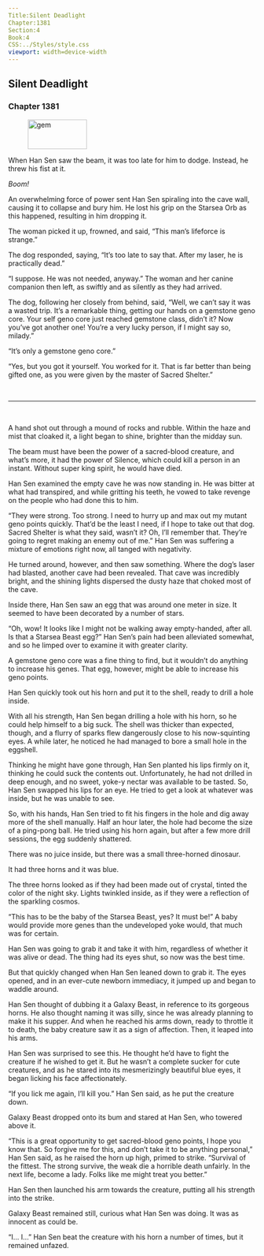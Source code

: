 ```yaml
---
Title:Silent Deadlight 
Chapter:1381 
Section:4 
Book:4 
CSS:../Styles/style.css 
viewport: width=device-width
---
```

  
## Silent Deadlight
### Chapter 1381
  
<figure>
	<img src="../Images/gem.gif" alt="gem" id="gem" width="120" height="60" />
</figure>
  

  
When Han Sen saw the beam, it was too late for him to dodge. Instead, he threw his fist at it.

*Boom!*

An overwhelming force of power sent Han Sen spiraling into the cave wall, causing it to collapse and bury him. He lost his grip on the Starsea Orb as this happened, resulting in him dropping it.

The woman picked it up, frowned, and said, “This man’s lifeforce is strange.”

The dog responded, saying, “It’s too late to say that. After my laser, he is practically dead.”

“I suppose. He was not needed, anyway.” The woman and her canine companion then left, as swiftly and as silently as they had arrived.

The dog, following her closely from behind, said, “Well, we can’t say it was a wasted trip. It’s a remarkable thing, getting our hands on a gemstone geno core. Your self geno core just reached gemstone class, didn’t it? Now you’ve got another one! You’re a very lucky person, if I might say so, milady.”

“It’s only a gemstone geno core.”

“Yes, but you got it yourself. You worked for it. That is far better than being gifted one, as you were given by the master of Sacred Shelter.”

<br>

*****

<br>

A hand shot out through a mound of rocks and rubble. Within the haze and mist that cloaked it, a light began to shine, brighter than the midday sun.

The beam must have been the power of a sacred-blood creature, and what’s more, it had the power of Silence, which could kill a person in an instant. Without super king spirit, he would have died.

Han Sen examined the empty cave he was now standing in. He was bitter at what had transpired, and while gritting his teeth, he vowed to take revenge on the people who had done this to him.

“They were strong. Too strong. I need to hurry up and max out my mutant geno points quickly. That’d be the least I need, if I hope to take out that dog. Sacred Shelter is what they said, wasn’t it? Oh, I’ll remember that. They’re going to regret making an enemy out of me.” Han Sen was suffering a mixture of emotions right now, all tanged with negativity.

He turned around, however, and then saw something. Where the dog’s laser had blasted, another cave had been revealed. That cave was incredibly bright, and the shining lights dispersed the dusty haze that choked most of the cave.

Inside there, Han Sen saw an egg that was around one meter in size. It seemed to have been decorated by a number of stars.

“Oh, wow! It looks like I might not be walking away empty-handed, after all. Is that a Starsea Beast egg?” Han Sen’s pain had been alleviated somewhat, and so he limped over to examine it with greater clarity.

A gemstone geno core was a fine thing to find, but it wouldn’t do anything to increase his genes. That egg, however, might be able to increase his geno points.

Han Sen quickly took out his horn and put it to the shell, ready to drill a hole inside.

With all his strength, Han Sen began drilling a hole with his horn, so he could help himself to a big suck. The shell was thicker than expected, though, and a flurry of sparks flew dangerously close to his now-squinting eyes. A while later, he noticed he had managed to bore a small hole in the eggshell.

Thinking he might have gone through, Han Sen planted his lips firmly on it, thinking he could suck the contents out. Unfortunately, he had not drilled in deep enough, and no sweet, yoke-y nectar was available to be tasted. So, Han Sen swapped his lips for an eye. He tried to get a look at whatever was inside, but he was unable to see.

So, with his hands, Han Sen tried to fit his fingers in the hole and dig away more of the shell manually. Half an hour later, the hole had become the size of a ping-pong ball. He tried using his horn again, but after a few more drill sessions, the egg suddenly shattered.

There was no juice inside, but there was a small three-horned dinosaur.

It had three horns and it was blue.

The three horns looked as if they had been made out of crystal, tinted the color of the night sky. Lights twinkled inside, as if they were a reflection of the sparkling cosmos.

“This has to be the baby of the Starsea Beast, yes? It must be!” A baby would provide more genes than the undeveloped yoke would, that much was for certain.

Han Sen was going to grab it and take it with him, regardless of whether it was alive or dead. The thing had its eyes shut, so now was the best time.

But that quickly changed when Han Sen leaned down to grab it. The eyes opened, and in an ever-cute newborn immediacy, it jumped up and began to waddle around.

Han Sen thought of dubbing it a Galaxy Beast, in reference to its gorgeous horns. He also thought naming it was silly, since he was already planning to make it his supper. And when he reached his arms down, ready to throttle it to death, the baby creature saw it as a sign of affection. Then, it leaped into his arms.

Han Sen was surprised to see this. He thought he’d have to fight the creature if he wished to get it. But he wasn’t a complete sucker for cute creatures, and as he stared into its mesmerizingly beautiful blue eyes, it began licking his face affectionately.

“If you lick me again, I’ll kill you.” Han Sen said, as he put the creature down.

Galaxy Beast dropped onto its bum and stared at Han Sen, who towered above it.

“This is a great opportunity to get sacred-blood geno points, I hope you know that. So forgive me for this, and don’t take it to be anything personal,” Han Sen said, as he raised the horn up high, primed to strike. “Survival of the fittest. The strong survive, the weak die a horrible death unfairly. In the next life, become a lady. Folks like me might treat you better.”

Han Sen then launched his arm towards the creature, putting all his strength into the strike.

Galaxy Beast remained still, curious what Han Sen was doing. It was as innocent as could be.

“I… I…” Han Sen beat the creature with his horn a number of times, but it remained unfazed.